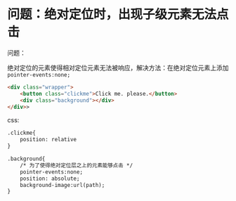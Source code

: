 # 问题：绝对定位时，出现子级元素无法点击

问题：

绝对定位的元素使得相对定位元素无法被响应，解决方法：在绝对定位元素上添加`pointer-events:none;`

```html
<div class="wrapper">
    <button class="clickme">Click me. please.</button>
    <div class="background"></div>
</div>>
```

css:

```html
.clickme{
	position: relative
}

.background{
	/* 为了使得绝对定位层之上的元素能够点击 */
  	pointer-events:none;
	position: absolute;
	background-image:url(path); 
}

```















